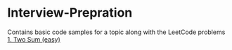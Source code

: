 # Interview-Prepration
Contains basic code samples for a topic along with the LeetCode problems
[1. Two Sum (easy)](https://github.com/vishalkmr/Interview-Prepration/blob/main/Hash%20Table/1.%20Two%20Sum.ipynb)